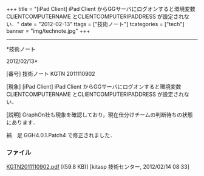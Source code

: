 ﻿+++
title = "[iPad Client] iPad Client からGGサーバにログオンすると環境変数CLIENTCOMPUTERNAME とCLIENTCOMPUTERIPADDRESS が設定されない．"
date = "2012-02-13"
ttags = ["技術ノート"]
tcategories = ["tech"]
banner = "img/technote.jpg"
+++

-----------------------------------------------------------------------------------------------------------------------------

*技術ノート

2012/02/13*


[番号]
技術ノート KGTN 2011110902

[現象]
[iPad Client] iPad Client
からGGサーバにログオンすると環境変数CLIENTCOMPUTERNAME
とCLIENTCOMPUTERIPADDRESS が設定されない．

[説明]
GraphOn社も現象を確認しており，現在仕分けチームの判断待ちの状態にあります．

補　足
GGH4.0.1.Patch4 で修正されました．


### ファイル

 
 


[KGTN2011110902.pdf](http://techreport.kitasp.net/attachments/download/695/KGTN2011110902.pdf)
 [(59.8 KB)] [kitasp 技術センター, 2012/02/14
08:33]


 


 

